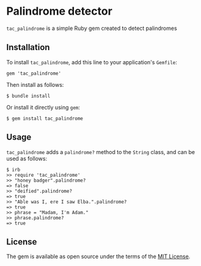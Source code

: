 # Palindrome detector

`tac_palindrome` is a simple Ruby gem created to detect palindromes

## Installation

To install `tac_palindrome`, add this line to your application's `Gemfile`:

```
gem 'tac_palindrome'
```

Then install as follows:

```
$ bundle install
```

Or install it directly using `gem`:

```
$ gem install tac_palindrome
```

## Usage

`tac_palindrome` adds a `palindrome?` method to the `String` class, and can be used as follows:

```
$ irb
>> require 'tac_palindrome'
>> "honey badger".palindrome?
=> false
>> "deified".palindrome?
=> true
>> "Able was I, ere I saw Elba.".palindrome?
=> true
>> phrase = "Madam, I'm Adam."
>> phrase.palindrome?
=> true
```

## License

The gem is available as open source under the terms of the [MIT License](https://opensource.org/licenses/MIT).